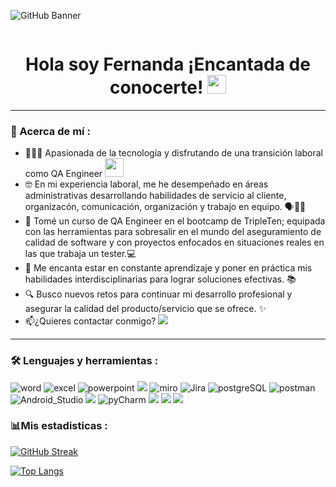![GitHub Banner](https://github.com/Rampad97/Rampad97/assets/146497337/13e185cd-3e6b-40f2-a915-a89c956a1060)
<div id="badges" align="center">
<img decoding="async" src="https://visitor-badge-reloaded.herokuapp.com/badge?page_id=rampad97.rampad97&color=00cf00" alt=""/>

<h1>
  Hola soy Fernanda ¡Encantada de conocerte!
  <img decoding="async" src="https://media.giphy.com/media/hvRJCLFzcasrR4ia7z/giphy.gif" width="30px"/>
</h1>

---
 <div id="header" align="left">

### 🌸 Acerca de mí :
- 👩🏽‍💻 Apasionada de la tecnología y disfrutando de una transición laboral como QA Engineer <img decoding="async" src="https://media.giphy.com/media/WUlplcMpOCEmTGBtBW/giphy.gif" width="30">
- 🤓 En mi experiencia laboral, me he desempeñado en áreas administrativas desarrollando habilidades de servicio al cliente, organizacón, comunicación, organización y trabajo en equipo. 🗣💬📝
- 🌱 Tomé un curso de QA Engineer en el bootcamp de TripleTen; equipada con las herramientas para sobresalir en el mundo del aseguramiento de calidad de software y con proyectos enfocados en situaciones reales en las que trabaja un tester.💻
- 💓 Me encanta estar en constante aprendizaje y poner en práctica mis habilidades interdisciplinarias para lograr soluciones efectivas. 📚
- 🔍 Busco nuevos retos para continuar mi desarrollo profesional y asegurar la calidad del producto/servicio que se ofrece. ✨
- 📫¿Quieres contactar conmigo? [![](https://img.shields.io/badge/LinkedIn-0077B5?style=for-the-badge&logo=linkedin&logoColor=white)](https://www.linkedin.com/in/fernanda-rampad/)
  
---

### :hammer_and_wrench: Lenguajes y herramientas :

<div id="header" align="left">
  <img decoding="async" src="https://img.shields.io/badge/Microsoft_Word-2B579A?style=for-the-badge&logo=microsoft-word&logoColor=white" alt="word"/>
  <img decoding="async" src="https://img.shields.io/badge/Microsoft_Excel-217346?style=for-the-badge&logo=microsoft-excel&logoColor=white" alt="excel"/>
  <img decoding="async" src="https://img.shields.io/badge/Microsoft_PowerPoint-B7472A?style=for-the-badge&logo=microsoft-powerpoint&logoColor=white" alt="powerpoint"/>
  <img decoding="async" src="https://img.shields.io/badge/figma-%23F24E1E.svg?style=for-the-badge&logo=figma&logoColor=white"/>
  <img decoding="async" src="https://img.shields.io/badge/Miro-F7C922?style=for-the-badge&logo=Miro&logoColor=050036" alt="miro"/>
  <img decoding="async" src="https://img.shields.io/badge/Jira-0052CC?style=for-the-badge&logo=Jira&logoColor=white" alt="Jira"/>
  <img decoding="async" src="https://img.shields.io/badge/PostgreSQL-3776AB?style=for-the-badge&logo=postgresql&logoColor=white" alt="postgreSQL"/>
  <img decoding="async" src="https://img.shields.io/badge/Postman-ff8000?style=for-the-badge&logo=postman&logoColor=white" alt="postman"/>
  <img decoding="async" src="https://img.shields.io/badge/Android_Studio-6DB33F?style=for-the-badge&logo=android&logoColor=white" alt="Android_Studio"/>
  <img decoding="async" src="https://img.shields.io/badge/python-3670A0?style=for-the-badge&logo=python&logoColor=ffdd54"/>
  <img decoding="async" src="https://img.shields.io/badge/PyCharm-000000.svg?&style=for-the-badge&logo=PyCharm&logoColor=white" alt="pyCharm"/>
  <img decoding="async" src= "https://img.shields.io/badge/git-%23F05033.svg?style=for-the-badge&logo=git&logoColor=white"/>
  <img decoding="async" src="https://img.shields.io/badge/-GitHub-000?style=for-the-badge&logo=github"/>
  <img decoding="async" src= "https://img.shields.io/badge/-selenium-%43B02A?style=for-the-badge&logo=selenium&logoColor=white"/>
</div>

### 📊Mis estadisticas :
[![GitHub Streak](http://github-readme-streak-stats.herokuapp.com?user=Rampad97&theme=dark&background=000000)](https://git.io/streak-stats)

[![Top Langs](https://github-readme-stats.vercel.app/api/top-langs/?username=Rampad97&layout=compact&theme=vision-friendly-dark)](https://github.com/anuraghazra/github-readme-stats)
